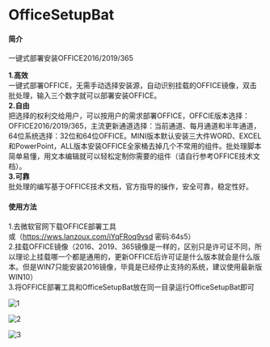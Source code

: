 # OfficeSetupBat

#### 简介
一键式部署安装OFFICE2016/2019/365

**1.高效**  
一键式部署OFFICE，无需手动选择安装源，自动识别挂载的OFFICE镜像，双击批处理，输入三个数字就可以部署安装OFFICE。  
**2.自由**  
把选择的权利交给用户，可以按用户的需求部署OFFICE，OFFCIE版本选择：OFFICE2016/2019/365，主流更新通道选择：当前通道、每月通道和半年通道，64位系统选择：32位和64位OFFICE。MINI版本默认安装三大件WORD、EXCEL和PowerPoint，ALL版本安装OFFICE全家桶去掉几个不常用的组件。批处理脚本简单易懂，用文本编辑就可以轻松定制你需要的组件（请自行参考OFFICE技术文档）。  
**3.可靠**  
批处理的编写基于OFFICE技术文档，官方指导的操作，安全可靠，稳定性好。  


#### 使用方法

1.去微软官网下载OFFICE部署工具  
或（https://wws.lanzoux.com/iYqFRoq9vsd 密码:64s5）  
2.挂载OFFICE镜像（2016、2019、365镜像是一样的，区别只是许可证不同，所以理论上挂载哪一个都是通用的，更新OFFICE后许可证是什么版本就会是什么版本。但是WIN7只能安装2016镜像，毕竟是已经停止支持的系统，建议使用最新版WIN10）  
3.将OFFICE部署工具和OfficeSetupBat放在同一目录运行OfficeSetupBat即可

![1](https://user-images.githubusercontent.com/61126745/116808315-b8c91100-ab6a-11eb-84fd-b6f274c16d90.png)

![2](https://user-images.githubusercontent.com/61126745/116808324-bff01f00-ab6a-11eb-9e72-a92185e81a6e.png)

![3](https://user-images.githubusercontent.com/61126745/116808328-c383a600-ab6a-11eb-8143-ded8d695e5d4.png)
